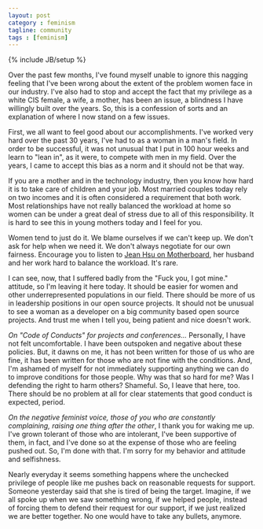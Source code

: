 ```yaml
---
layout: post
category : feminism
tagline: community
tags : [feminism]
---
```

{% include JB/setup %}

Over the past few months, I've found myself unable to ignore this nagging feeling that I've been wrong about the extent of the problem women face in our industry. I've also had to stop and accept the fact that my privilege as a white CIS female, a wife, a mother, has been an issue, a blindness I have willingly built over the years. So, this is a confession of sorts and an explanation of where I now stand on a few issues.

First, we all want to feel good about our accomplishments. I've worked very hard over the past 30 years, I've had to as a woman in a man's field. In order to be successful, it was not unusual that I put in 100 hour weeks and learn to "lean in", as it were, to compete with men in my field. Over the years, I came to accept this bias as a norm and it should not be that way.

If you are a mother and in the technology industry, then you know how hard it is to take care of children and your job. Most married couples today rely on two incomes and it is often considered a requirement that both work. Most relationships have not really balanced the workload at home so women can be under a great deal of stress due to all of this responsibility. It is hard to see this in young mothers today and I feel for you.

Women tend to just do it. We blame ourselves if we can't keep up. We don't ask for help when we need it. We don't always negotiate for our own fairness. Encourage you to listen to [Jean Hsu on Motherboard](http://www.motherboardpodcast.com/episode-2-jean-hsu/), her husband and her work hard to balance the workload. It's rare.

I can see, now, that I suffered badly from the "Fuck you, I got mine." attitude, so I'm leaving it here today. It should be easier for women and other underrepresented populations in our field. There should be more of us in leadership positions in our open source projects. It should not be unusual to see a woman as a developer on a big community based open source projects. And trust me when I tell you, being patient and nice doesn't work.

*On "Code of Conducts" for projects and conferences...* Personally, I have not felt uncomfortable. I have been outspoken and negative about these policies. But, it dawns on me, it has not been written for those of us who are fine, it has been written for those who are not fine with the conditions. And, I'm ashamed of myself for not immediately supporting anything we can do to improve conditions for those people. Why was that so hard for me? Was I defending the right to harm others? Shameful. So, I leave that here, too. There should be no problem at all for clear statements that good conduct is expected, period.

*On the negative feminist voice, those of you who are constantly complaining, raising one thing after the other*, I thank you for waking me up. I've grown tolerant of those who are intolerant, I've been supportive of them, in fact, and I've done so at the expense of those who are feeling pushed out. So, I'm done with that. I'm sorry for my behavior and attitude and selfishness.

Nearly everyday it seems something happens where the unchecked privilege of people like me pushes back on reasonable requests for support. Someone yesterday said that she is tired of being the target. Imagine, if we all spoke up when we saw something wrong, if we helped people, instead of forcing them to defend their request for our support, if we just realized we are better together. No one would have to take any bullets, anymore.
